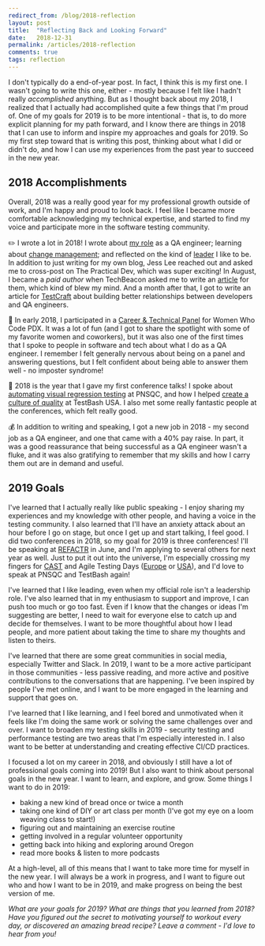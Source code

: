 ```yaml
---
redirect_from: /blog/2018-reflection
layout: post
title:  "Reflecting Back and Looking Forward"
date:   2018-12-31
permalink: /articles/2018-reflection
comments: true
tags: reflection
---
```


I don't typically do a end-of-year post. In fact, I think this is my first one. I wasn't going to write this one, either - mostly because I felt like I hadn't really _accomplished_ anything. But as I thought back about my 2018, I realized that I actually had accomplished quite a few things that I'm proud of. One of my goals for 2019 is to be more intentional - that is, to do more explicit planning for my path forward, and I know there are things in 2018 that I can use to inform and inspire my approaches and goals for 2019. So my first step toward that is writing this post, thinking about what I did or didn't do, and how I can use my experiences from the past year to succeed in the new year.

## 2018 Accomplishments

Overall, 2018 was a really good year for my professional growth outside of work, and I'm happy and proud to look back. I feel like I became more comfortable acknowledging my technical expertise, and started to find my voice and participate more in the software testing community. 

✏️ I wrote a lot in 2018! I wrote about [my role](http://angelariggs.github.io/blog/reflecting-on-my-role) as a QA engineer; learning about [change management](http://angelariggs.github.io/blog/static-code-analysis-taught-me-about-change-management); and reflected on the kind of [leader](http://angelariggs.github.io/blog/how-to-be-a-rebel-at-work) I like to be. In addition to just writing for my own blog, Jess Lee reached out and asked me to cross-post on The Practical Dev, which was super exciting! In August, I became a _paid author_ when TechBeacon asked me to write an [article](https://techbeacon.com/3-hats-qa-engineers-how-wear-them-well) for them, which kind of blew my mind. And a month after that, I got to write an article for [TestCraft](https://www.testcraft.io/building-relationship-developers-qa/) about building better relationships between developers and QA engineers.

👯 In early 2018, I participated in a [Career & Technical Panel](https://www.meetup.com/Women-Who-Code-Portland/events/245945636/) for Women Who Code PDX. It was a lot of fun (and I got to share the spotlight with some of my favorite women and coworkers), but it was also one of the first times that I spoke to people in software and tech about what I do as a QA engineer. I remember I felt generally nervous about being on a panel and answering questions, but I felt confident about being able to answer them well - no imposter syndrome!

📢 2018 is the year that I gave my first conference talks! I spoke about [automating visual regression testing](https://www.pnsqc.org/automated-visual-regression-testing-with-backstopjs) at PNSQC, and how I helped [create a culture of quality](https://speakerdeck.com/angelariggs/creating-a-culture-of-quality-testbash-sf) at TestBash USA. I also met some really fantastic people at the conferences, which felt really good.

💰 In addition to writing and speaking, I got a new job in 2018 - my second job as a QA engineer, and one that came with a 40% pay raise. In part, it was a good reassurance that being successful as a QA engineer wasn't a fluke, and it was also gratifying to remember that my skills and how I carry them out are in demand and useful.

## 2019 Goals

I've learned that I actually really like public speaking - I enjoy sharing my experiences and my knowledge with other people, and having a voice in the testing community. I also learned that I'll have an anxiety attack about an hour before I go on stage, but once I get up and start talking, I feel good. I did two conferences in 2018, so my goal for 2019 is three conferences! I'll be speaking at [REFACTR](http://refactr.tech/) in June, and I'm applying to several others for next year as well. Just to put it out into the universe, I'm especially crossing my fingers for [CAST](https://www.associationforsoftwaretesting.org/conference/cast2019/cast2019-call-for-proposals/) and Agile Testing Days ([Europe](https://agiletestingdays.com/) or [USA](https://agiletestingdays.us/)), and I'd love to speak at PNSQC and TestBash again!

I've learned that I like leading, even when my official role isn't a leadership role. I've also learned that in my enthusiasm to support and improve, I can push too much or go too fast. Even if I know that the changes or ideas I'm suggesting are better, I need to wait for everyone else to catch up and decide for themselves. I want to be more thoughtful about how I lead people, and more patient about taking the time to share my thoughts and listen to theirs. 

I've learned that there are some great communities in social media, especially Twitter and Slack. In 2019, I want to be a more active participant in those communities - less passive reading, and more active and positive contributions to the conversations that are happening. I've been inspired by people I've met online, and I want to be more engaged in the learning and support that goes on.

I've learned that I like learning, and I feel bored and unmotivated when it feels like I'm doing the same work or solving the same challenges over and over. I want to broaden my testing skills in 2019 - security testing and performance testing are two areas that I'm especially interested in. I also want to be better at understanding and creating effective CI/CD practices.

I focused a lot on my career in 2018, and obviously I still have a lot of professional goals coming into 2019! But I also want to think about personal goals in the new year. I want to learn, and explore, and grow. Some things I want to do in 2019:

- baking a new kind of bread once or twice a month
- taking one kind of DIY or art class per month (I've got my eye on a loom weaving class to start!)
- figuring out and maintaining an exercise routine
- getting involved in a regular volunteer opportunity
- getting back into hiking and exploring around Oregon
- read more books & listen to more podcasts

At a high-level, all of this means that I want to take more time for myself in the new year. I will always be a work in progress, and I want to figure out who and how I want to be in 2019, and make progress on being the best version of me.

_What are your goals for 2019? What are things that you learned from 2018? Have you figured out the secret to motivating yourself to workout every day, or discovered an amazing bread recipe? Leave a comment - I'd love to hear from you!_

